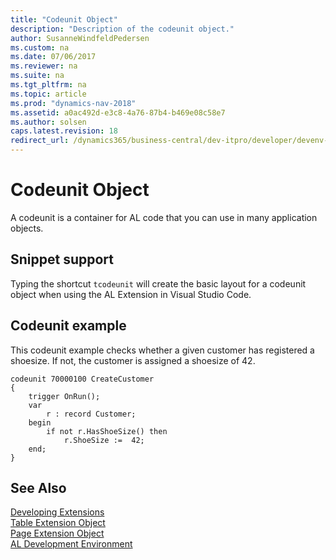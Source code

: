 ```yaml
---
title: "Codeunit Object"
description: "Description of the codeunit object."
author: SusanneWindfeldPedersen
ms.custom: na
ms.date: 07/06/2017
ms.reviewer: na
ms.suite: na
ms.tgt_pltfrm: na
ms.topic: article
ms.prod: "dynamics-nav-2018"
ms.assetid: a0ac492d-e3c8-4a76-87b4-b469e08c58e7
ms.author: solsen
caps.latest.revision: 18
redirect_url: /dynamics365/business-central/dev-itpro/developer/devenv-codeunit-object
---
```




# Codeunit Object
A codeunit is a container for AL code that you can use in many application objects. 

## Snippet support
Typing the shortcut ```tcodeunit``` will create the basic layout for a codeunit object when using the AL Extension in Visual Studio Code.

## Codeunit example
This codeunit example checks whether a given customer has registered a shoesize. If not, the customer is assigned a shoesize of 42.

```
codeunit 70000100 CreateCustomer
{
    trigger OnRun();
    var
        r : record Customer;
    begin
        if not r.HasShoeSize() then
            r.ShoeSize :=  42;  
    end;
}
```

## See Also
[Developing Extensions](devenv-dev-overview.md)  
[Table Extension Object](devenv-table-ext-object.md)  
[Page Extension Object](devenv-page-ext-object.md)  
[AL Development Environment](devenv-reference-overview.md)
